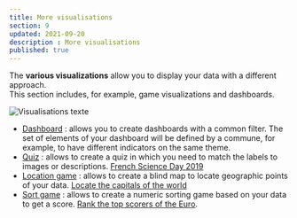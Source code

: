 ```yaml
---
title: More visualisations
section: 9
updated: 2021-09-20
description : More visualisations
published: true
---
```


The **various visualizations** allow you to display your data with a different approach.  
This section includes, for example, game visualizations and dashboards.

![Visualisations texte](./images/user-guide-backoffice/visu-jeu.jpg)

* [Dashboard](./user-guide-backoffice/dashboard-app) :  allows you to create dashboards with a common filter. The set of elements of your dashboard will be defined by a commune, for example, to have different indicators on the same theme.
* [Quiz](./user-guide-backoffice/game-quizz) : allows to create a quiz in which you need to match the labels to images or descriptions. [French Science Day 2019](https://opendata.koumoul.com/reuses/quizz-fete-de-la-science-2019)
* [Location game](./user-guide-backoffice/game-localisation) : allows to create a blind map to locate geographic points of your data. [Locate the capitals of the world](https://opendata.koumoul.com/reuses/localisez-les-capitales-du-monde)
* [Sort game](./user-guide-backoffice/game-sort) : allows to create a numeric sorting game based on your data to get a score. [Rank the top scorers of the Euro](https://opendata.koumoul.com/reuses/classez-les-meilleurs-buteurs-de-l'euro).
